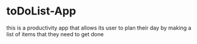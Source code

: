 # toDoList-App
this is a productivity app that allows its user to plan their day by making a list of items that they need to get done
